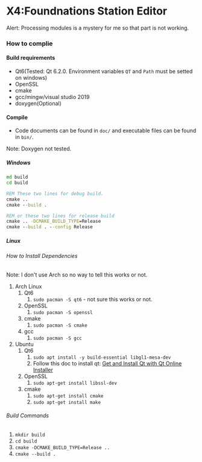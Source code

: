 # X4:Foundnations Station Editor

Alert: Processing modules is a mystery for me so that part is not working.

### How to complie

#### Build requirements

* Qt6(Tested: Qt 6.2.0. Environment variables `QT` and `Path` must be setted on windows)
* OpenSSL
* cmake
* gcc/mingw/visual studio 2019
* doxygen(Optional)


#### Compile

* Code documents can be found in `doc/` and executable files can be found in `bin/`.

Note:
Doxygen not tested. 

##### Windows
```bat
md build
cd build

REM These two lines for debug build. 
cmake ..
cmake --build . 

REM or these two lines for release build
cmake .. -DCMAKE_BUILD_TYPE=Release
cmake --build . --config Release
```

##### Linux

###### How to Install Dependencies

Note:
I don't use Arch so no way to tell this works or not. 

1. Arch Linux
    1. Qt6
        1. `sudo pacman -S qt6` - not sure this works or not. 
    1. OpenSSL
        1. `sudo pacman -S openssl`
    1. cmake
        1. `sudo pacman -S cmake`
    1. gcc
        1. `sudo pacman -S gcc`
1. Ubuntu
    1. Qt6
        1. `sudo apt install -y build-essential libgl1-mesa-dev`
		1. Follow this doc to install qt: [Get and Install Qt with Qt Online Installer](https://doc.qt.io/qt-6/qt-online-installation.html)
    1. OpenSSL
        1. `sudo apt-get install libssl-dev`
    1. cmake
        1. `sudo apt-get install cmake`
        1. `sudo apt-get install make`

###### Build Commands

1. `mkdir build`
1. `cd build`
1. `cmake -DCMAKE_BUILD_TYPE=Release ..`
1. `cmake --build .`
